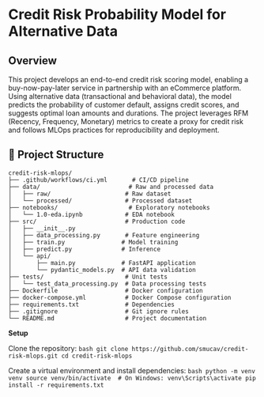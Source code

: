 # Credit Risk Probability Model for Alternative Data

## Overview
This project develops an end-to-end credit risk scoring model, enabling a buy-now-pay-later service in partnership with an eCommerce platform. Using alternative data (transactional and behavioral data), the model predicts the probability of customer default, assigns credit scores, and suggests optimal loan amounts and durations. The project leverages RFM (Recency, Frequency, Monetary) metrics to create a proxy for credit risk and follows MLOps practices for reproducibility and deployment.

## 📁 Project Structure
```
credit-risk-mlops/
├── .github/workflows/ci.yml       # CI/CD pipeline
├── data/                         # Raw and processed data
│   ├── raw/                     # Raw dataset
│   └── processed/               # Processed dataset
├── notebooks/                    # Exploratory notebooks
│   └── 1.0-eda.ipynb            # EDA notebook
├── src/                         # Production code
│   ├── __init__.py
│   ├── data_processing.py       # Feature engineering
│   ├── train.py                # Model training
│   ├── predict.py              # Inference
│   └── api/
│       ├── main.py             # FastAPI application
│       └── pydantic_models.py  # API data validation
├── tests/                       # Unit tests
│   └── test_data_processing.py  # Data processing tests
├── Dockerfile                   # Docker configuration
├── docker-compose.yml           # Docker Compose configuration
├── requirements.txt             # Dependencies
├── .gitignore                   # Git ignore rules
└── README.md                    # Project documentation
```
**Setup**

Clone the repository:
	```bash
	git clone https://github.com/smucav/credit-risk-mlops.git
	cd credit-risk-mlops
	```


Create a virtual environment and install dependencies:
	```bash
	python -m venv venv
	source venv/bin/activate  # On Windows: venv\Scripts\activate
	pip install -r requirements.txt
	```
